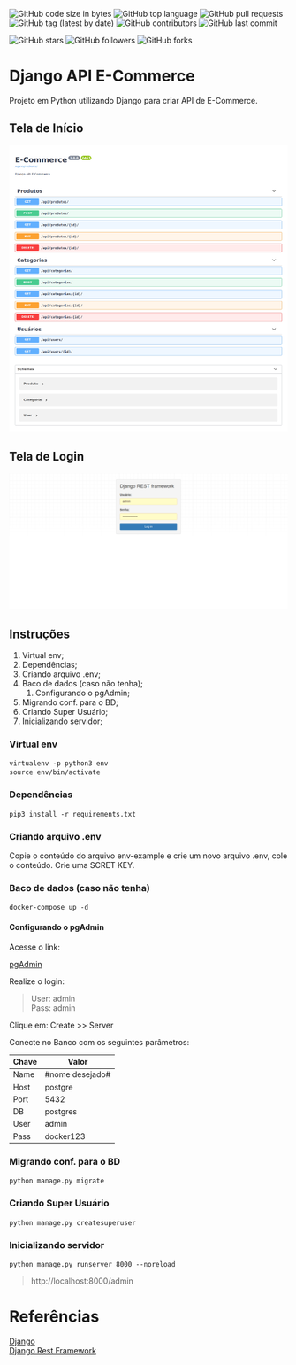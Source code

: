 ![GitHub code size in bytes](https://img.shields.io/github/languages/code-size/rauanisanfelice/django-api-ecommerce.svg)
![GitHub top language](https://img.shields.io/github/languages/top/rauanisanfelice/django-api-ecommerce.svg)
![GitHub pull requests](https://img.shields.io/github/issues-pr/rauanisanfelice/django-api-ecommerce.svg)
![GitHub tag (latest by date)](https://img.shields.io/github/v/tag/rauanisanfelice/django-api-ecommerce)
![GitHub contributors](https://img.shields.io/github/contributors/rauanisanfelice/django-api-ecommerce.svg)
![GitHub last commit](https://img.shields.io/github/last-commit/rauanisanfelice/django-api-ecommerce.svg)

![GitHub stars](https://img.shields.io/github/stars/rauanisanfelice/django-api-ecommerce.svg?style=social)
![GitHub followers](https://img.shields.io/github/followers/rauanisanfelice.svg?style=social)
![GitHub forks](https://img.shields.io/github/forks/rauanisanfelice/django-api-ecommerce.svg?style=social)

# Django API E-Commerce

Projeto em Python utilizando Django para criar API de E-Commerce.

## Tela de Início
![Tela início](https://raw.githubusercontent.com/rauanisanfelice/django-api-ecommerce/develop/img/Tela_01.png)

## Tela de Login
![Tela Login](https://raw.githubusercontent.com/rauanisanfelice/django-api-ecommerce/develop/img/Tela_02.png)


## Instruções

1. Virtual env;
2. Dependências;
3. Criando arquivo .env;
4. Baco de dados (caso não tenha);
    1. Configurando o pgAdmin;
5. Migrando conf. para o BD;
6. Criando Super Usuário;
7. Inicializando servidor;

### Virtual env
```
virtualenv -p python3 env
source env/bin/activate
```

### Dependências
```
pip3 install -r requirements.txt
```

### Criando arquivo .env

Copie o conteúdo do arquivo env-example e crie um novo arquivo .env, cole o conteúdo. Crie uma SCRET KEY.

### Baco de dados (caso não tenha)
```
docker-compose up -d
```

#### Configurando o pgAdmin

Acesse o link:

[pgAdmin](http://localhost:80)

Realize o login:
>User: admin  
>Pass: admin

Clique em: Create >> Server

Conecte no Banco com os seguintes parâmetros:  

|Chave|Valor|
|--|--|
|Name | #nome desejado# |
|Host | postgre|
|Port | 5432|
|DB  | postgres|
|User | admin|
|Pass | docker123|


### Migrando conf. para o BD
```
python manage.py migrate
```

### Criando Super Usuário
```
python manage.py createsuperuser
```


### Inicializando servidor

```
python manage.py runserver 8000 --noreload
```

> http://localhost:8000/admin


# Referências

[Django](https://www.djangoproject.com/)  
[Django Rest Framework](https://www.django-rest-framework.org)   